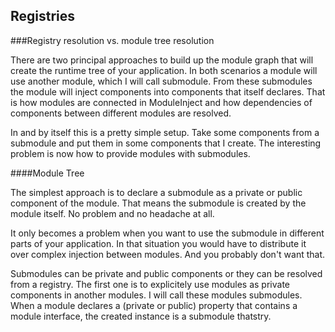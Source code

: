 ﻿Registries
----------

###Registry resolution vs. module tree resolution

There are two principal approaches to build up the module graph that will create the runtime tree of your application.
In both scenarios a module will use another module, which I will call submodule.
From these submodules the module will inject components into components that itself declares.
That is how modules are connected in ModuleInject and how dependencies of components between different modules are resolved.

In and by itself this is a pretty simple setup. Take some components from a submodule and put them in some components that I create.
The interesting problem is now how to provide modules with submodules.

####Module Tree

The simplest approach is to declare a submodule as a private or public component of the module. 
That means the submodule is created by the module itself. 
No problem and no headache at all. 

It only becomes a problem when you want to use the submodule in different parts of your application. In that situation you would have
to distribute it over complex injection between modules. And you probably don't want that.

Submodules can be private and public components or they can be resolved from a registry.
The first one is to explicitely use modules as private components in another modules. I will call these modules submodules.
When a module declares a (private or public) property that contains a module interface, the created instance is a submodule thatstry.